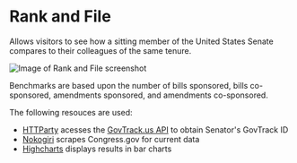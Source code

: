 Rank and File
=============

Allows visitors to see how a sitting member of the United States Senate compares to their colleagues of the same tenure.

![Image of Rank and File screenshot](http://johnbagley.github.io/screenshots/search_result.png)

Benchmarks are based upon the number of bills sponsored, bills co-sponsored, amendments sponsored, and amendments co-sponsored.


The following resouces are used:

* [HTTParty](http://johnnunemaker.com/httparty/) acesses the [GovTrack.us API](https://www.govtrack.us/developers/api) to obtain Senator's GovTrack ID
* [Nokogiri](http://nokogiri.org/) scrapes Congress.gov for current data
* [Highcharts](http://www.highcharts.com/) displays results in bar charts

